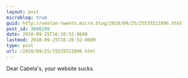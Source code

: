 ```yaml
---
layout: post
microblog: true
guid: http://vmstan-tweets.micro.blog/2010/09/25/25535521896.html
post_id: 3046299
date: 2010-09-25T16:20:52-0600
lastmod: 2010-09-25T16:20:52-0600
type: post
url: /2010/09/25/25535521896.html
---
```

Dear Cabela's, your website sucks.
